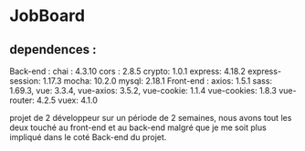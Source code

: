 # JobBoard

## dependences : 
Back-end :
        chai : 4.3.10
        cors : 2.8.5
        crypto: 1.0.1
        express: 4.18.2
        express-session: 1.17.3
        mocha: 10.2.0
        mysql: 2.18.1
Front-end :
        axios: 1.5.1
        sass: 1.69.3,
        vue: 3.3.4,
        vue-axios: 3.5.2,
        vue-cookie: 1.1.4
        vue-cookies: 1.8.3
        vue-router: 4.2.5
        vuex: 4.1.0

projet de 2 développeur sur un période de 2 semaines, nous avons tout les deux touché au front-end et au back-end malgré que je me soit plus impliqué dans le coté Back-end du projet.
